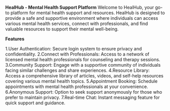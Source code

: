 **HealHub - Mental Health Support Platform**
  Welcome to HealHub, your go-to platform for mental health support and resources. HealHub is designed to provide a safe and supportive environment where individuals can access various mental health services, connect with professionals, and find valuable resources to support their mental well-being.

**Features**

1.User Authentication: Secure login system to ensure privacy and confidentiality.
2.Connect with Professionals: Access to a network of licensed mental health professionals for counseling and therapy sessions.
3.Community Support: Engage with a supportive community of individuals facing similar challenges and share experiences.
4.Resource Library: Access a comprehensive library of articles, videos, and self-help resources covering various mental health topics.
5.Appointment Booking: Schedule appointments with mental health professionals at your convenience.
6.Anonymous Support: Option to seek support anonymously for those who prefer to maintain privacy.
7.Real-time Chat: Instant messaging feature for quick support and guidance.
